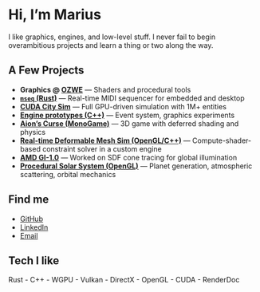 # Hi, I’m Marius

I like graphics, engines, and low-level stuff. I never fail to begin overambitious projects and learn a thing or two along the way.

## A Few Projects

- **Graphics @ [OZWE](https://www.ozwe.com/studio/)** — Shaders and procedural tools  
- **[`mseq` (Rust)](https://github.com/MF-Room/mseq)** — Real-time MIDI sequencer for embedded and desktop  
- **[CUDA City Sim](https://github.com/feldspath/CudaPlayground)** — Full GPU-driven simulation with 1M+ entities  
- **[Engine prototypes (C++)](https://github.com/feldspath/Chert)** — Event system, graphics experiments  
- **[Aion’s Curse (MonoGame)](https://youtu.be/Psi94jxxSCg?si=ZECf-v-dz7RkkKVI)** — 3D game with deferred shading and physics  
- **[Real-time Deformable Mesh Sim (OpenGL/C++)](https://github.com/feldspath/slate/tree/projects/deformable_models)** — Compute-shader-based constraint solver in a custom engine  
- **[AMD GI-1.0](https://github.com/feldspath/AMD_internship_report)** — Worked on SDF cone tracing for global illumination  
- **[Procedural Solar System (OpenGL)](https://github.com/feldspath/procedural_solar_system)** — Planet generation, atmospheric scattering, orbital mechanics

## Find me

- [GitHub](https://github.com/feldspath)  
- [LinkedIn](https://www.linkedin.com/in/marius-debussche/)  
- [Email](mailto:marius.debussche@gmail.com)  

## Tech I like

Rust - C++ - WGPU - Vulkan - DirectX - OpenGL - CUDA - RenderDoc

